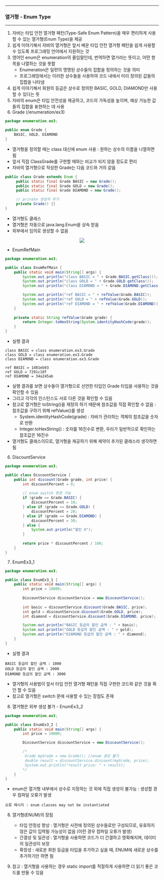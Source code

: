 -----
### 열거형 - Enum Type
-----
1. 자바는 타입 안전 열거형 패턴(Type-Safe Enum Pattern)을 매우 편리하게 사용할 수 있는 열거형(Enum Type)을 제공
2. 쉽게 이야기해서 자바의 열거형은 앞서 배운 타입 안전 열거형 패턴을 쉽게 사용할 수 있도록 프로그래밍 언어에서 지원하는 것
3. 영어인 enum은 enumeration의 줄임말인데, 번역하면 열거라는 뜻이고, 어떤 항목을 나열하는 것을 뜻함
   - Enumeration은 일련의 명명된 상수들의 집합을 정의하는 것을 의미
   - 프로그래밍에서는 이러한 상수들을 사용하여 코드 내에서 미리 정의된 값들의 집합을 나타냄
3. 쉽게 이야기해서 회원의 등급은 상수로 정의한 BASIC, GOLD, DIAMOND만 사용할 수 있다는 뜻
4. 자바의 enum은 타입 안전성을 제공하고, 코드의 가독성을 높이며, 예상 가능한 값들의 집합을 표현하는 데 사용
5. Grade (/enumeration/ex3)
```java
package enumeration.ex3;

public enum Grade {
    BASIC, GOLD, DIAMOND
}
```
   - 열거형을 정의할 때는 class 대신에 enum 사용 : 원하는 상수의 이름을 나열하면 됨
   - 앞서 직접 ClassGrade를 구현할 때와는 비교가 되지 않을 정도로 편리
   - 자바의 열거형으로 작성한 Grade는 다음 코드와 거의 같음
```java
public class Grade extends Enum {
     public static final Grade BASIC = new Grade();
     public static final Grade GOLD = new Grade();
     public static final Grade DIAMOND = new Grade();

     // private 생성자 추가
     private Grade() {}
}
```
   - 열거형도 클래스
   - 열거형은 자동으로 java.lang.Enum을 상속 받음
   - 외부에서 임의로 생성할 수 없음
<div align="center">
<img src="https://github.com/user-attachments/assets/3bae012a-5687-4364-af1e-eec254a2156b">
</div>

   - EnumRefMain
```java
package enumeration.ex3;

public class EnumRefMain {
    public static void main(String[] args) {
        System.out.println("class BASIC = " + Grade.BASIC.getClass());
        System.out.println("class GOLD = " + Grade.GOLD.getClass());
        System.out.println("class DIAMOND = " + Grade.DIAMOND.getClass());

        System.out.println("ref BASIC = " + refValue(Grade.BASIC));
        System.out.println("ref GOLD = " + refValue(Grade.GOLD));
        System.out.println("ref DIAMOND = " + refValue(Grade.DIAMOND));
    }
    
    private static String refValue(Grade grade) {
        return Integer.toHexString(System.identityHashCode(grade));
    }
}
```
   - 실행 결과
```
class BASIC = class enumeration.ex3.Grade
class GOLD = class enumeration.ex3.Grade
class DIAMOND = class enumeration.ex3.Grade

ref BASIC = 1d81eb93
ref GOLD = 7291c18f
ref DIAMOND = 34a245ab
```

   - 실행 결과를 보면 상수들이 열거형으로 선언한 타입인 Grade 타입을 사용하는 것을 확인할 수 있음
   - 그리고 각각의 인스턴스도 서로 다른 것을 확인할 수 있음
   - 참고로 열거형은 toString()을 재정의 하기 때문에 참조값을 직접 확인할 수 없음 : 참조값을 구하기 위해 refValue()를 생성
     + System.identityHashCode(grade) : 자바가 관리하는 객체의 참조값을 숫자로 반환    
     + Integer.toHexString() : 숫자를 16진수로 변환, 우리가 일반적으로 확인하는 참조값은 16진수
   - 열거형도 클래스이므로, 열거형을 제공하기 위해 제약이 추가된 클래스라 생각하면 됨

6. DiscountService
```java
package enumeration.ex3;

public class DiscountService {
    public int discount(Grade grade, int price) {
        int discountPercent = 0;
        
        // enum switch 변경 가능
        if (grade == Grade.BASIC) {
            discountPercent = 10;
        } else if (grade == Grade.GOLD) {
            discountPercent = 20;
        } else if (grade == Grade.DIAMOND) {
            discountPercent = 30;
        } else {
            System.out.println("할인 X");
        }
        
        return price * discountPercent / 100;
    }
}
```

7. EnumEx3_1
```java
package enumeration.ex3;

public class EnumEx3_1 {
    public static void main(String[] args) {
        int price = 10000;
        
        DiscountService discountService = new DiscountService();
        
        int basic = discountService.discount(Grade.BASIC, price);
        int gold = discountService.discount(Grade.GOLD, price);
        int diamond = discountService.discount(Grade.DIAMOND, price);

        System.out.println("BASIC 등급의 할인 금액 : " + basic);
        System.out.println("GOLD 등급의 할인 금액 : " + gold);
        System.out.println("DIAMOND 등급의 할인 금액 : " + diamond);
    }
}
```
  - 실행 결과
```
BASIC 등급의 할인 금액 : 1000
GOLD 등급의 할인 금액 : 2000
DIAMOND 등급의 할인 금액 : 3000
```
   - 열거형의 사용법이 앞서 타입 안전 열거형 패턴을 직접 구현한 코드와 같은 것을 확인 할 수 있음
   - 참고로 열거형은 switch 문에 사용할 수 있는 장점도 존재

8. 열거형은 외부 생성 불가 - EnumEx3_2
```java
package enumeration.ex3;

public class EnumEx3_2 {
    public static void main(String[] args) {
        int price = 10000;

        DiscountService discountService = new DiscountService();

        /*
         Grade myGrade = new Grade(); //enum 생성 불가
         double result = discountService.discount(myGrade, price);
         System.out.println("result price: " + result);
        */
    }
}
```
  - enum은 열거형 내부에서 상수로 지정하는 것 외에 직접 생성이 불가능 : 생성할 경우 컴파일 오류가 발생
```
오류 메시지 : enum classes may not be instantiated
```

8. 열거형(ENUM)의 장점
   - 타입 안정성 향상 : 열거형은 사전에 정의된 상수들로만 구성되므로, 유효하지 않은 값이 입력될 가능성이 없음 (이런 경우 컴파일 오류가 발생)
   - 간결성 및 일관성 : 열거형을 사용하면 코드가 더 간결하고 명확해지며, 데이터의 일관성이 보장
   - 확장성 : 새로운 회원 등급을 타입을 추가하고 싶을 때, ENUM에 새로운 상수를 추가하기만 하면 됨

9. 참고 : 열거형을 사용하는 경우 static import를 적절하게 사용하면 더 읽기 좋은 코드를 만들 수 있음
